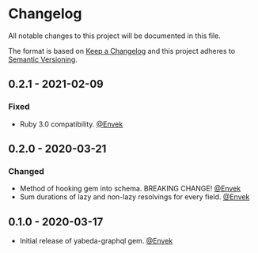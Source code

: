 # Changelog

All notable changes to this project will be documented in this file.

The format is based on [Keep a Changelog](http://keepachangelog.com/en/1.0.0/)
and this project adheres to [Semantic Versioning](http://semver.org/spec/v2.0.0.html).

## 0.2.1 - 2021-02-09

### Fixed

- Ruby 3.0 compatibility. [@Envek]

## 0.2.0 - 2020-03-21

### Changed

 - Method of hooking gem into schema. BREAKING CHANGE! [@Envek]
 - Sum durations of lazy and non-lazy resolvings for every field. [@Envek]

## 0.1.0 - 2020-03-17

 - Initial release of yabeda-graphql gem. [@Envek]

[@Envek]: https://github.com/Envek "Andrey Novikov"
